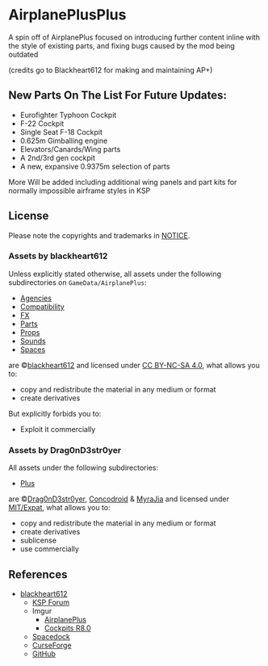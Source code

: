 # AirplanePlusPlus

A spin off of AirplanePlus focused on introducing further content inline with the style of existing parts, and fixing bugs caused by the mod being outdated 

(credits go to Blackheart612 for making and maintaining AP+)

## New Parts On The List For Future Updates:
  
  - Eurofighter Typhoon Cockpit
  - F-22 Cockpit
  - Single Seat F-18 Cockpit
  - 0.625m Gimballing engine
  - Elevators/Canards/Wing parts
  - A 2nd/3rd gen cockpit
  - A new, expansive 0.9375m selection of parts

More Will be added including additional wing panels and part kits for normally impossible airframe styles in KSP

## License

Please note the copyrights and trademarks in [NOTICE](./NOTICE). 

### Assets by blackheart612

Unless explicitly stated otherwise, all assets under the following subdirectories on `GameData/AirplanePlus`:

* [Agencies](./GameData/AirplanePlus/Agencies)
* [Compatibility](./GameData/AirplanePlus/Compatibility)
* [FX](./GameData/AirplanePlus/FX)
* [Parts](./GameData/AirplanePlus/Parts)
* [Props](./GameData/AirplanePlus/Props)
* [Sounds](./GameData/AirplanePlus/Sounds)
* [Spaces](./GameData/AirplanePlus/Spaces)

are ©[blackheart612](https://forum.kerbalspaceprogram.com/index.php?/profile/42741-blackheart612/) and licensed under [CC BY-NC-SA 4.0](https://creativecommons.org/licenses/by-nc-sa/4.0/?), what allows you to:

* copy and redistribute the material in any medium or format
* create derivatives
 
But explicitly forbids you to:

* Exploit it commercially

### Assets by Drag0nD3str0yer

All assets under the following subdirectories:

* [Plus](./GameData/AirplanePlus/Plus)

are ©[Drag0nD3str0yer](https://forum.kerbalspaceprogram.com/?app=core&module=members&controller=profile&id=173824), [Concodroid](https://forum.kerbalspaceprogram.com/index.php?/profile/153976-concodroid/) & [MyraJia](https://github.com/MyraJia) and licensed under [MIT/Expat](https://opensource.org/licenses/MIT), what allows you to:

* copy and redistribute the material in any medium or format
* create derivatives
* sublicense
* use commercially


## References

* [blackheart612](https://forum.kerbalspaceprogram.com/index.php?/profile/42741-blackheart612/)
	+ [KSP Forum](https://forum.kerbalspaceprogram.com/index.php?/topic/140262-14x-144-airplane-plus-r230-full-1875m-parts-crj-series-new-jet-engine-fixes-jul-20-2018/)
	+ Imgur
		- [AirplanePlus](https://imgur.com/a/6kDLM)
		- [Cockpits R8.0](https://imgur.com/a/q3FAx) 
	+ [Spacedock](https://spacedock.info/mod/716/Airplane%20Plus)
	+ [CurseForge](https://www.curseforge.com/kerbal/ksp-mods/airplane-plus)
	+ [GitHub](https://github.com/blackheart612/AirplanePlus)
